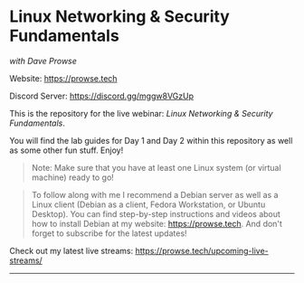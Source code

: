 # Linux Networking & Security Fundamentals

*with Dave Prowse*

Website: https://prowse.tech

Discord Server: https://discord.gg/mggw8VGzUp

This is the repository for the live webinar: *Linux Networking & Security Fundamentals*. 

You will find the lab guides for Day 1 and Day 2 within this repository as well as some other fun stuff. Enjoy!

> Note: Make sure that you have at least one Linux system (or virtual machine) ready to go! 

> To follow along with me I recommend a Debian server as well as a Linux client (Debian as a client, Fedora Workstation, or Ubuntu Desktop). You can find step-by-step instructions and videos about how to install Debian at my website: https://prowse.tech. And don't forget to subscribe for the latest updates!

Check out my latest live streams: https://prowse.tech/upcoming-live-streams/ 

---



